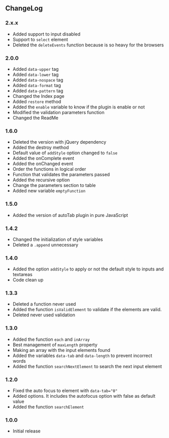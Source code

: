 ## ChangeLog

### 2.x.x
* Added support to input disabled
* Support to `select` element
* Deleted the `deleteEvents` function because is so heavy for the browsers

### 2.0.0
* Added `data-upper` tag
* Added `data-lower` tag
* Added `data-nospace` tag
* Added `data-format` tag
* Added `data-pattern` tag
* Changed the Index page
* Added `restore` method
* Added the `enable` variable to know if the plugin is enable or not
* Modified the validation parameters function
* Changed the ReadMe

### 1.6.0
* Deleted the version with jQuery dependency
* Added the destroy method
* Default value of `addStyle` option changed to `false`
* Added the onComplete event
* Added the onChanged event
* Order the functions in logical order
* Function that validates the parameters passed
* Added the recursive option
* Change the parameters section to table
* Added new variable `emptyFunction`

### 1.5.0
* Added the version of autoTab plugin in pure JavaScript

### 1.4.2
* Changed the initialization of style variables
* Deleted a `.append` unnecessary

### 1.4.0
* Added the option `addStyle` to apply or not the default style to inputs and textareas
* Code clean up

### 1.3.3
* Deleted a function never used
* Added the function `isValidElement` to validate if the elements are valid.
* Deleted never used validation

### 1.3.0

* Added the function `each` and `inArray`
* Best management of `maxLength` property
* Making an array with the input elements found
* Added the variables `data-tab` and `data-length` to prevent incorrect words
* Added the function `searchNextElement` to search the next input element

### 1.2.0

* Fixed the auto focus to element with `data-tab="0"`
* Added options. It includes the autofocus option with false as default value
* Added the function `searchElement`

### 1.0.0
* Initial release